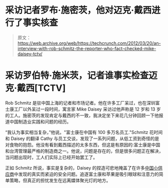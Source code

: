 # 采访记者罗布·施密茨，他对迈克·戴西进行了事实核查

> 原文：<https://web.archive.org/web/https://techcrunch.com/2012/03/20/an-interview-with-rob-schmitz-the-reporter-who-fact-checked-mike-daisey-tctv/>

# 采访罗伯特·施米茨，记者谁事实检查迈克·戴西[TCTV]

Rob Schmitz 是驻中国上海的记者和市场记者。他在许多工厂呆过，也在深圳富士康工厂以外呆过一段时间，寓言家 Mike Daisey 采访过他声称是 12 岁和 13 岁的工人。施密茨的发现肯定与戴西的不一致，我决定坐下来花几分钟回顾一下他报道中国制造业实践和问题的经历。

“我认为事实相当复杂，”他说。"富士康在中国有 100 多万名员工."Schmitz 花时间和 Daisey 的翻译 Cathy 与员工交谈，发现了一系列问题，从低工资到奇怪的是对食物的抱怨。他没有看到戴西描述的太多东西，但这是有原因的:富士康是中国和台湾管理最严格的制造商之一。他说，问题是存在的，但是很多问题正在解决，当问题出现时，工人们实际上已经开始罢工了。

正如 Schmitz 所说，事实是复杂的，Daisey 的捏造可悲地掩盖了在许多[中国小供应商](https://web.archive.org/web/20221210011459/https://beta.techcrunch.com/2012/03/16/the-agony-and-ecstasy-of-mike-daisey/)中发现的真实而紧迫的安全问题。追逐富士康和苹果是吸引眼球和注意力的简单策略，但真正的担忧发生在远离媒体聚光灯的地方。